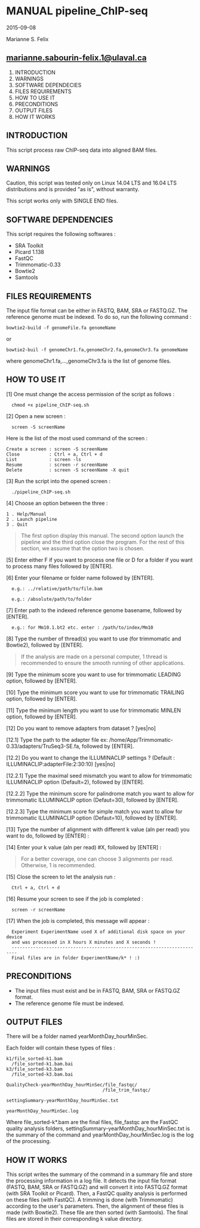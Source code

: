 # MANUAL pipeline_ChIP-seq
2015-09-08

Marianne S. Felix

marianne.sabourin-felix.1@ulaval.ca
---------------------------------------

1. INTRODUCTION
2. WARNINGS
3. SOFTWARE DEPENDECIES
4. FILES REQUIREMENTS
5. HOW TO USE IT
6. PRECONDITIONS
7. OUTPUT FILES
8. HOW IT WORKS

## INTRODUCTION

This script process raw ChIP-seq data into aligned BAM files.

## WARNINGS

Caution, this script was tested only on Linux 14.04 LTS and 16.04 LTS distributions and is provided "as is", without warranty.

This script works only with SINGLE END files.

## SOFTWARE DEPENDENCIES

This script requires the following softwares :

 - SRA Toolkit
 - Picard 1.138
 - FastQC
 - Trimmomatic-0.33
 - Bowtie2
 - Samtools

## FILES REQUIREMENTS

The input file format can be either in FASTQ, BAM, SRA or FASTQ.GZ.
The reference genome must be indexed. To do so, run the following command :

```
bowtie2-build -f genomeFile.fa genomeName
```
or
```
bowtie2-buil -f genomeChr1.fa,genomeChr2.fa,genomeChr3.fa genomeName
```

where genomeChr1.fa,...,genomeChr3.fa is the list of genome files.

## HOW TO USE IT

[1]  One must change the access permission of the script as follows :

      chmod +x pipeline_ChIP-seq.sh

[2]  Open a new screen :

      screen -S screenName

 Here is the list of the most used command of the screen :
 
 ```
Create a screen : screen -S screenName
Close           : Ctrl + a, Ctrl + d
List            : screen -ls
Resume          : screen -r screenName
Delete          : screen -S screenName -X quit
```

[3]  Run the script into the opened screen :

      ./pipeline_ChIP-seq.sh

[4]  Choose an option between the three :

```
1 . Help/Manual
2 . Launch pipeline
3 . Quit
```

>The first option display this manual. The second option launch the pipeline and the third option close the program. For the rest of this section, we assume that the option two is chosen.

[5]  Enter either F if you want to process one file or D for a folder if you
     want to process many files followed by [ENTER].

[6]  Enter your filename or folder name followed by [ENTER].

      e.g.: ../relative/path/to/file.bam
      
      e.g.: /absolute/path/to/folder

[7]  Enter path to the indexed reference genome basename, followed by [ENTER]. 

      e.g.: for Mm10.1.bt2 etc. enter : /path/to/index/Mm10

[8]  Type the number of thread(s) you want to use (for trimmomatic and Bowtie2), followed by [ENTER].

> If the analysis are made on a personal computer, 1 thread is recommended to ensure the smooth running of other applications.

[9]  Type the minimum score you want to use for trimmomatic LEADING option, followed by [ENTER].

[10]  Type the minimum score you want to use for trimmomatic TRAILING option, followed by [ENTER].

[11]  Type the minimum length you want to use for trimmomatic MINLEN option, followed by [ENTER].

[12]  Do you want to remove adapters from dataset ? [yes|no]

[12.1]  Type the path to the adapter file ex: /home/App/Trimmomatic-0.33/adapters/TruSeq3-SE.fa, followed by [ENTER].

[12.2]  Do you want to change the ILLUMINACLIP settings ? (Default : ILLUMINACLIP:adapterFile:2:30:10) [yes|no]

[12.2.1]  Type the maximal seed mismatch you want to allow for trimmomatic ILLUMINACLIP option (Default=2), followed by [ENTER].

[12.2.2]  Type the minimum score for palindrome match you want to allow for trimmomatic ILLUMINACLIP option (Defaut=30), followed by [ENTER].

[12.2.3]  Type the minimum score for simple match you want to allow for trimmomatic ILLUMINACLIP option (Defaut=10), followed by [ENTER].

[13]  Type the number of alignment with different k value (aln per read) you want to do, followed by [ENTER] :

[14]  Enter your k value (aln per read) #X, followed by [ENTER] :

> For a better coverage, one can choose 3 alignments per read. Otherwise, 1 is recommended.

[15] Close the screen to let the analysis run :
     
      Ctrl + a, Ctrl + d
     
[16] Resume your screen to see if the job is completed :

      screen -r screenName

[17] When the job is completed, this message will appear :

      Experiment ExperimentName used X of additional disk space on your device
      and was processed in X hours X minutes and X seconds !
      ------------------------------------------------------------------------
      Final files are in folder ExperimentName/k* ! :)

## PRECONDITIONS

- The input files must exist and be in FASTQ, BAM, SRA or FASTQ.GZ format.
- The reference genome file must be indexed.

## OUTPUT FILES

There will be a folder named yearMonthDay_hourMinSec. 

Each folder will contain these types of files :

    k1/file_sorted-k1.bam
      /file_sorted-k1.bam.bai
    k3/file_sorted-k3.bam
      /file_sorted-k3.bam.bai

    QualityCheck-yearMonthDay_hourMinSec/file_fastqc/
                                        /file_trim_fastqc/

    settingSummary-yearMonthDay_hourMinSec.txt

    yearMonthDay_hourMinSec.log

Where file_sorted-k*.bam are the final files, file_fastqc are the FastQC quality analysis folders, settingSummary-yearMonthDay_hourMinSec.txt is the summary of the command and yearMonthDay_hourMinSec.log is the log of the processing.

## HOW IT WORKS

This script writes the summary of the command in a summary file and store the processing information in a log file. It detects the input file format (FASTQ, BAM, SRA or FASTQ.GZ) and will convert it into FASTQ.GZ format (with SRA Toolkit or Picard). Then, a FastQC quality analysis is performed on these files (with FastQC). A trimming is done (with Trimmomatic) according to the user's parameters. Then, the alignment of these files is made (with Bowtie2). These file are then sorted (with Samtools). The final files are stored in their corresponding k value directory.

